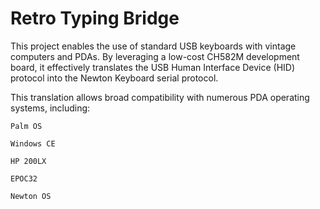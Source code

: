 # Retro Typing Bridge
This project enables the use of standard USB keyboards with vintage computers and PDAs. 
By leveraging a low-cost CH582M development board, it effectively translates the USB Human Interface Device (HID) protocol into the Newton Keyboard serial protocol.

This translation allows broad compatibility with numerous PDA operating systems, including:

    Palm OS

    Windows CE

    HP 200LX

    EPOC32

    Newton OS
